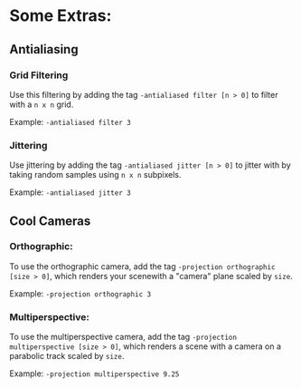 
# Some Extras:
## Antialiasing
### Grid Filtering
Use this filtering by adding the tag `-antialiased filter [n > 0]` to filter with a `n x n` grid.

Example: `-antialiased filter 3`

### Jittering
Use jittering by adding the tag `-antialiased jitter [n > 0]` to jitter with by taking random samples using `n x n` subpixels.

Example: `-antialiased jitter 3`

## Cool Cameras
### Orthographic:
To use the orthographic camera, add the tag `-projection orthographic [size > 0]`, which renders your scenewith a "camera" plane scaled by `size`.

Example: `-projection orthographic 3`

### Multiperspective:
 To use the multiperspective camera, add the tag `-projection multiperspective [size > 0]`, which renders a scene with a camera on a parabolic track scaled by `size`.
 
 Example: `-projection multiperspective 9.25`